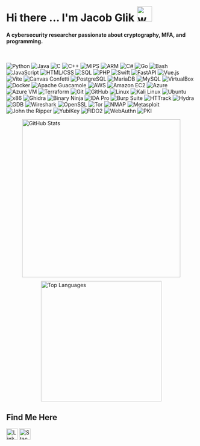 # Hi there ... I'm Jacob Glik <img src="https://user-images.githubusercontent.com/72663882/171687151-bb31c996-c9d2-49c8-b593-734946893b23.gif" alt="waving hand gif" aria-hidden="true" width="40" />

#### A cybersecurity researcher passionate about cryptography, MFA, and programming.
 
<br>

![Python](https://img.shields.io/badge/-Python-3776AB?logo=python&logoColor=white&style=flat)
![Java](https://img.shields.io/badge/-Java-007396?logo=java&logoColor=white&style=flat)
![C](https://img.shields.io/badge/-C-A8B9CC?logo=c&logoColor=white&style=flat)
![C++](https://img.shields.io/badge/-C++-00599C?logo=c%2B%2B&logoColor=white&style=flat)
![MIPS](https://img.shields.io/badge/-MIPS-007ACC?style=flat)
![ARM](https://img.shields.io/badge/-ARM-0091BD?style=flat)
![C#](https://img.shields.io/badge/-C%23-239120?logo=c-sharp&logoColor=white&style=flat)
![Go](https://img.shields.io/badge/-Go-00ADD8?logo=go&logoColor=white&style=flat)
![Bash](https://img.shields.io/badge/-Bash-4EAA25?logo=gnubash&logoColor=white&style=flat)
![JavaScript](https://img.shields.io/badge/-JavaScript-F7DF1E?logo=javascript&logoColor=black&style=flat)
![HTML/CSS](https://img.shields.io/badge/-HTML%2FCSS-E34F26?logo=html5&logoColor=white&style=flat)
![SQL](https://img.shields.io/badge/-SQL-4479A1?logo=mysql&logoColor=white&style=flat)
![PHP](https://img.shields.io/badge/-PHP-777BB4?logo=php&logoColor=white&style=flat)
![Swift](https://img.shields.io/badge/-Swift-FA7343?logo=swift&logoColor=white&style=flat)
![FastAPI](https://img.shields.io/badge/-FastAPI-009688?logo=fastapi&logoColor=white&style=flat)
![Vue.js](https://img.shields.io/badge/-Vue.js-4FC08D?logo=vue.js&logoColor=white&style=flat)
![Vite](https://img.shields.io/badge/-Vite-646CFF?logo=vite&logoColor=white&style=flat)
![Canvas Confetti](https://img.shields.io/badge/-Canvas%20Confetti-FFD700?style=flat)
![PostgreSQL](https://img.shields.io/badge/-PostgreSQL-336791?logo=postgresql&logoColor=white&style=flat)
![MariaDB](https://img.shields.io/badge/-MariaDB-003545?logo=mariadb&logoColor=white&style=flat)
![MySQL](https://img.shields.io/badge/-MySQL-4479A1?logo=mysql&logoColor=white&style=flat)
![VirtualBox](https://img.shields.io/badge/-VirtualBox-183A61?logo=virtualbox&logoColor=white&style=flat)
![Docker](https://img.shields.io/badge/-Docker-2496ED?logo=docker&logoColor=white&style=flat)
![Apache Guacamole](https://img.shields.io/badge/-Apache%20Guacamole-48B8D0?logo=apacheguacamole&logoColor=white&style=flat)
![AWS](https://img.shields.io/badge/-AWS-232F3E?logo=amazonaws&logoColor=white&style=flat)
![Amazon EC2](https://img.shields.io/badge/-Amazon%20EC2-F58536?logo=amazonaws&logoColor=white&style=flat)
![Azure](https://img.shields.io/badge/-Azure-0078D4?logo=microsoftazure&logoColor=white&style=flat)
![Azure VM](https://img.shields.io/badge/-Azure%20VM-0078D4?logo=microsoftazure&logoColor=white&style=flat)
![Terraform](https://img.shields.io/badge/-Terraform-623CE4?logo=terraform&logoColor=white&style=flat)
![Git](https://img.shields.io/badge/-Git-F05032?logo=git&logoColor=white&style=flat)
![GitHub](https://img.shields.io/badge/-GitHub-181717?logo=github&logoColor=white&style=flat)
![Linux](https://img.shields.io/badge/-Linux-FCC624?logo=linux&logoColor=black&style=flat)
![Kali Linux](https://img.shields.io/badge/-Kali%20Linux-557C94?logo=kalilinux&logoColor=white&style=flat)
![Ubuntu](https://img.shields.io/badge/-Ubuntu-E95420?logo=ubuntu&logoColor=white&style=flat)
![x86](https://img.shields.io/badge/-x86-0071C5?logo=intel&logoColor=white&style=flat)
![Ghidra](https://img.shields.io/badge/-Ghidra-FF6C37?logo=redragon&logoColor=white&style=flat)
![Binary Ninja](https://img.shields.io/badge/-Binary%20Ninja-AA22FF?style=flat)
![IDA Pro](https://img.shields.io/badge/-IDA%20Pro-A51E37?style=flat)
![Burp Suite](https://img.shields.io/badge/-Burp%20Suite-FF5733?style=flat&logo=burpsuite&logoColor=white)
![HTTrack](https://img.shields.io/badge/-HTTrack-0A82D1?style=flat&logo=httrack&logoColor=white)
![Hydra](https://img.shields.io/badge/-Hydra-7D3C98?style=flat)
![GDB](https://img.shields.io/badge/-GDB-4E4E4E?style=flat)
![Wireshark](https://img.shields.io/badge/-Wireshark-1679A7?logo=wireshark&logoColor=white&style=flat)
![OpenSSL](https://img.shields.io/badge/-OpenSSL-721412?logo=openssl&logoColor=white&style=flat)
![Tor](https://img.shields.io/badge/-Tor-7D4698?logo=torproject&logoColor=white&style=flat)
![NMAP](https://img.shields.io/badge/-Nmap-4682B4?style=flat)
![Metasploit](https://img.shields.io/badge/-Metasploit-0A0AFF?logo=metasploit&logoColor=white&style=flat)
![John the Ripper](https://img.shields.io/badge/-John%20the%20Ripper-5A5A5A?style=flat)
![YubiKey](https://img.shields.io/badge/-YubiKey-FFC20E?logo=yubico&logoColor=black&style=flat)
![FIDO2](https://img.shields.io/badge/-FIDO2-0F7CDA?logo=fidoalliance&logoColor=white&style=flat)
![WebAuthn](https://img.shields.io/badge/-WebAuthn-2C9AB7?logo=webauthn&logoColor=white&style=flat)
![PKI](https://img.shields.io/badge/-PKI-4B8BBE?logo=keepassxc&logoColor=white&style=flat)

 <!-- ![Jacob's GitHub Trophies](https://github-profile-trophy.vercel.app/?username=JacobNoahGlik&theme=darkhub&no-bg=true&no-frame=true&row=1) -->

<!-- ![GitHub Stats](https://github-readme-stats.vercel.app/api?username=JacobNoahGlik&show_icons=true&theme=dark)
![Top Languages](https://github-readme-stats.vercel.app/api/top-langs/?username=JacobNoahGlik&layout=compact&theme=dark) -->

<!-- GitHub Stats and Top Languages with Auto Theme Support -->

<div align="left" style="display: flex; flex-wrap: wrap; justify-content: center; gap: 10px;">

  <picture>
    <source 
      srcset="https://github-readme-stats.vercel.app/api?username=JacobNoahGlik&show_icons=true&theme=dark"
      media="(prefers-color-scheme: dark)"
    />
    <source 
      srcset="https://github-readme-stats.vercel.app/api?username=JacobNoahGlik&show_icons=true&theme=default"
      media="(prefers-color-scheme: light), (prefers-color-scheme: no-preference)"
    />
    <img 
      src="https://github-readme-stats.vercel.app/api?username=JacobNoahGlik&show_icons=true"
      alt="GitHub Stats"
      width="420"
    />
  </picture>

  <picture>
    <source 
      srcset="https://github-readme-stats.vercel.app/api/top-langs/?username=JacobNoahGlik&layout=compact&theme=dark"
      media="(prefers-color-scheme: dark)"
    />
    <source 
      srcset="https://github-readme-stats.vercel.app/api/top-langs/?username=JacobNoahGlik&layout=compact&theme=default"
      media="(prefers-color-scheme: light), (prefers-color-scheme: no-preference)"
    />
    <img 
      src="https://github-readme-stats.vercel.app/api/top-langs/?username=JacobNoahGlik&layout=compact"
      alt="Top Languages"
      width="320"
    />
  </picture>

</div>


## Find Me Here

<a href="https://www.linkedin.com/in/jacob-glik-758b08208/"><img  alt="LinkedIn" title="LinkedIn" src="https://img.shields.io/static/v1?message=LinkedIn&logo=linkedin&label=&color=0077B5&logoColor=white&labelColor=&style=for-the-badge" height="30" align="center" /></a>
<a href="https://stackoverflow.com/users/15986016"><img alt="Stack Overflow" title="Stack Overflow" src="https://img.shields.io/static/v1?message=Stack%20Overflow&logo=stackoverflow&label=&color=FE7A16&logoColor=white&labelColor=&style=for-the-badge" height="30" align="center" /></a>

